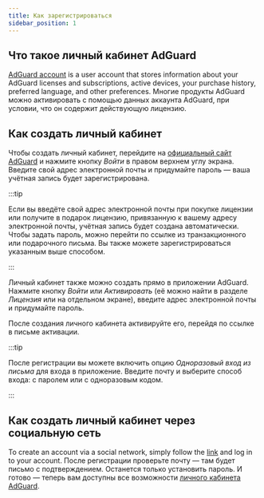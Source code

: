 ```yaml
---
title: Как зарегистрироваться
sidebar_position: 1
---
```


## Что такое личный кабинет AdGuard

[AdGuard account](https://adguardaccount.com/) is a user account that stores information about your AdGuard licenses and subscriptions, active devices, your purchase history, preferred language, and other preferences. Многие продукты AdGuard можно активировать с помощью данных аккаунта AdGuard, при условии, что он содержит действующую лицензию.

## Как создать личный кабинет

Чтобы создать личный кабинет, перейдите на [официальный сайт AdGuard](https://adguard.com/welcome.html) и нажмите кнопку *Войти* в правом верхнем углу экрана. Введите свой адрес электронной почты и придумайте пароль — ваша учётная запись будет зарегистрирована.

:::tip

Если вы введёте свой адрес электронной почты при покупке лицензии или получите в подарок лицензию, привязанную к вашему адресу электронной почты, учётная запись будет создана автоматически. Чтобы задать пароль, можно перейти по ссылке из транзакционного или подарочного письма. Вы также можете зарегистрироваться указанным выше способом.

:::

Личный кабинет также можно создать прямо в приложении AdGuard. Нажмите кнопку *Войти* или *Активировать* (её можно найти в разделе *Лицензия* или на отдельном экране), введите адрес электронной почты и придумайте пароль.

После создания личного кабинета активируйте его, перейдя по ссылке в письме активации.

:::tip

После регистрации вы можете включить опцию *Одноразовый вход из письма* для входа в приложение. Введите почту и выберите способ входа: с паролем или с одноразовым кодом.

:::

## Как создать личный кабинет через социальную сеть

To create an account via a social network, simply follow the [link](https://auth.adguardaccount.com/login.html) and log in to your account. После регистрации проверьте почту — там будет письмо с подтверждением. Останется только установить пароль. И готово — теперь вам доступны все возможности [личного кабинета AdGuard](https://adguard.com/kb/general/account/features/).
